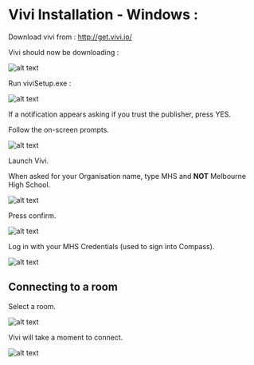 

# Vivi Installation - Windows : 

Download vivi from : http://get.vivi.io/


Vivi should now be downloading : 


![alt text][download]


Run viviSetup.exe :

![alt text][icon]

If a notification appears asking if you trust the publisher, press YES.

Follow the on-screen prompts.

![alt text][installerScreen]

Launch Vivi.

When asked for your Organisation name, type MHS and **NOT** Melbourne High School.

![alt text][badName]

Press confirm.


![alt text][goodName]

Log in with your MHS Credentials (used to sign into Compass).

![alt text][login]



## Connecting to a room

Select a room.

![alt text][room]

Vivi will take a moment to connect.

![alt text][connect]


[connect]: http://lodash.xyz/i/3yynn.png

[room]: http://lodash.xyz/i/3j2wx.png

[login]: http://lodash.xyz/i/x9p4i.png

[goodName]: http://lodash.xyz/i/9ut6v.png

[badName]: http://lodash.xyz/i/eurn3.png

[installerScreen]: http://lodash.xyz/i/98t3f.png

[icon]:http://lodash.xyz/i/8rwx2.png

[download]:http://lodash.xyz/i/3bw5b.png
